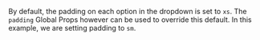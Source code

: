By default, the padding on each option in the dropdown is set to `xs`. The `padding` Global Props however can be used to override this default. In this example, we are setting padding to `sm`.